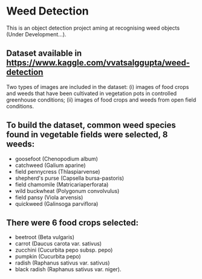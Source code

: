 # Weed Detection

This is an object detection project aming at recognising weed objects (Under Development...).

## Dataset available in https://www.kaggle.com/vvatsalggupta/weed-detection

Two types of images are included in the dataset: (i) images of food crops and weeds that
have been cultivated in vegetation pots in controlled greenhouse conditions; (ii) images
of food crops and weeds from open field conditions.

## To build the dataset, common weed species found in vegetable fields were selected, 8 weeds:
* goosefoot (Chenopodium album)
* catchweed (Galium aparine)
* field pennycress (Thlaspiarvense)
* shepherd's purse (Capsella bursa-pastoris)
* field chamomile (Matricariaperforata)
* wild buckwheat (Polygonum convolvulus)
* field pansy (Viola arvensis)
* quickweed (Galinsoga parviflora)

## There were 6 food crops selected:
* beetroot (Beta vulgaris)
* carrot (Daucus carota var. sativus)
* zucchini (Cucurbita pepo subsp. pepo)
* pumpkin (Cucurbita pepo)
* radish (Raphanus sativus var. sativus)
* black radish (Raphanus sativus var. niger).
